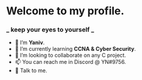 # Welcome to my profile.
### **_ keep your eyes to yourself _**

- 👋 I’m **Yaniv**.
- 🌱 I’m currently learning **CCNA & Cyber Security**.
- 💞️ I’m looking to collaborate on any C project.
- 📫 You can reach me in Discord @ YN#9756.
- 💬 Talk to me.

